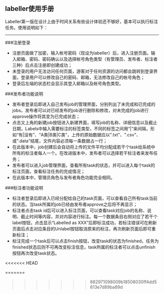 labeller使用手册
---------------

Labeller第一版在设计上由于时间关系有些设计体验还不够好，基本可以执行标注任务。使用说明如下：
****

###注册登录
  - 注册页面做了加密，输入帐号密码（现设为labeller）后，进入注册页面。输入邮箱、密码、密码确认以及选择帐号角色类型（有管理员、发布者、标注者三种）后点击注册即创建成功；
  - 未登录的用户无法访问任何页面，游客对于任何资源的访问都会跳转到登录界面，登录用户可以修改自己的密码、邮箱，无法修改自己的帐号角色；
  - 登录后左端的状态栏会显示其登入邮箱以及帐号角色类型。

###发布者功能说明
- 发布者登录后即进入自己发布job的管理界面，分别列出了未完成和已完成的jobs，发布者可以对已经发布的job进行删除和修改，对未完成的job进行approve操作将其变为已完成状态；
- 点击又上角的新建job按钮进入新建界面，填写job的名称、详细信息以及截止日期，Labels中输入需要标注的标签类型，不同的标签之间用“|”来间隔，形如“有|没有”、“A类|B类|C类”，上传的原始数据应以".txt"、".csv"、或".data"结尾，文件内容必须每一条数据占一行；
- 在此版本中，job创建后会自动将上传的文件平均分配成若干个task给系统中所有的标注者每人一个。在改进版本中，发布者可以选择若干标注者来发布任务；
- 发布者可以进入job管理界面，查看所有task的状态，并可以进入每个task的标注页面，查看标注任务的完成情况；
- 在此版本中，管理员角色与发布者角色功能完全相同。

###标注者功能说明
- 标注者登录后即进入已经分配给自己的task页面，可以查看自己所有task当前的状态。当task所属的job已经由发布者approve之后将不再显示；
- 标注者点击task id后可以进入标注页面，可以查看task对应job的名称、说明、截止时间等内容，并对内容进行标注。每一个数据条目右侧对应了若干个label按钮，点击显示“Labelled as XXX”后即标注成功，若标注错误可在刷新页面后点击对应条目的Unlabel按钮取消原来的标注，再次刷新页面后即可重新标注；
- 标注完成一个task后可以点击finish按钮，改变task的状态为finished，任务为finished状态后则不可再改变标注信息，task所属的标注者可以点击unfinish按钮再次改变task状态。

<<<<<<< HEAD

=======
>>>>>>> 882971098009b18508030ff4dd5613e7d89ba89d

